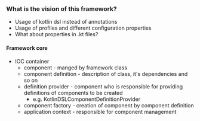 ### What is the vision of this framework?

- Usage of kotlin dsl instead of annotations
- Usage of profiles and different configuration properties
- What about properties in .kt files?

#### Framework core

- IOC container
    - component - manged by framework class
    - component definition - description of class, it's dependencies and so on
    - definition provider - component who is responsible for providing definitions of components to be created
        - e.g. KotlinDSLComponentDefinitionProvider
    - component factory - creation of component by component definition
    - application context - responsible for component management
